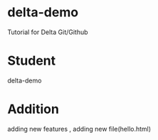 # delta-demo
Tutorial for Delta Git/Github

# Student
delta-demo
# Addition
adding new features , adding new file(hello.html)